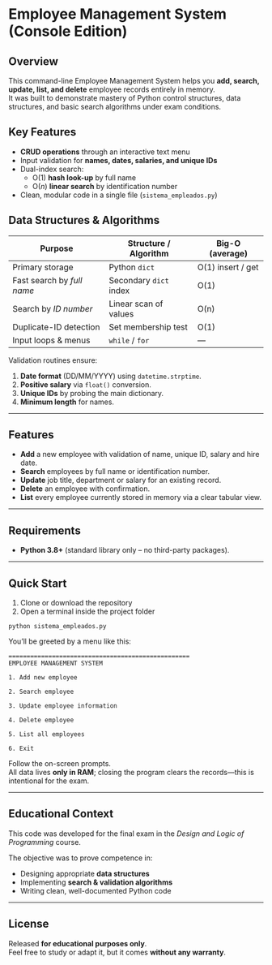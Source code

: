 # Employee Management System (Console Edition)

## Overview
This command-line Employee Management System helps you **add, search, update, list, and delete** employee records entirely in memory.  
It was built to demonstrate mastery of Python control structures, data structures, and basic search algorithms under exam conditions.

## Key Features
- **CRUD operations** through an interactive text menu
- Input validation for **names, dates, salaries, and unique IDs**
- Dual-index search:  
  - O(1) **hash look-up** by full name  
  - O(*n*) **linear search** by identification number
- Clean, modular code in a single file (`sistema_empleados.py`)

## Data Structures & Algorithms
| Purpose                         | Structure / Algorithm | Big-O (average) |
|---------------------------------|-----------------------|-----------------|
| Primary storage                 | Python `dict`         | O(1) insert / get |
| Fast search by *full name*      | Secondary `dict` index | O(1) |
| Search by *ID number*           | Linear scan of values | O(n) |
| Duplicate-ID detection          | Set membership test   | O(1) |
| Input loops & menus             | `while` / `for`       | — |

Validation routines ensure:
1. **Date format** (DD/MM/YYYY) using `datetime.strptime`.
2. **Positive salary** via `float()` conversion.
3. **Unique IDs** by probing the main dictionary.
4. **Minimum length** for names.

---

## Features
- **Add** a new employee with validation of name, unique ID, salary and hire date.  
- **Search** employees by full name or identification number.  
- **Update** job title, department or salary for an existing record.  
- **Delete** an employee with confirmation.  
- **List** every employee currently stored in memory via a clear tabular view.  

---

## Requirements
* **Python 3.8+** (standard library only – no third-party packages).

---

## Quick Start

1) Clone or download the repository
2) Open a terminal inside the project folder

`python sistema_empleados.py`

You’ll be greeted by a menu like this:

    ==================================================
    EMPLOYEE MANAGEMENT SYSTEM

    1. Add new employee

    2. Search employee

    3. Update employee information

    4. Delete employee

    5. List all employees

    6. Exit


Follow the on-screen prompts.  
All data lives **only in RAM**; closing the program clears the records—this is intentional for the exam.

---

## Educational Context
This code was developed for the final exam in the *Design and Logic of Programming* course.

The objective was to prove competence in:

- Designing appropriate **data structures**
- Implementing **search & validation algorithms**
- Writing clean, well-documented Python code

---

## License
Released **for educational purposes only**.  
Feel free to study or adapt it, but it comes **without any warranty**.

